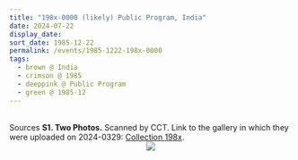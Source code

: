 ```yaml
---
title: "198x-0000 (likely) Public Program, India"
date: 2024-07-22
display_date: 
sort_date: 1985-12-22
permalink: /events/1985-1222-198x-0000
tags:
  - brown @ India
  - crimson @ 1985
  - deeppink @ Public Program
  - green @ 1985-12
---
```


<br>

<wave-list>
  <list-title color="DarkSeaGreen" width="40">Sources</list-title>
  <list-item color="BlanchedAlmond"  width="280"><b>S1. Two Photos.</b> Scanned by CCT. Link to the gallery in which they were uploaded on 2024-0329: <a href="https://eternalmoments.smugmug.com/Collections/Anna-Mancini-Collection/198x/">Collection 198x</a>.</list-item>
</wave-list>

<div style="text-align: center"><img src="https://pub-bcc3cbe9b1e94ba1ac28915f7a3900fa.r2.dev/198x-0000_(likely)_Public_Program_Maharashtra_India_01_(from_tif)_(Anna_Mancini_Collection).jpg" /></div>